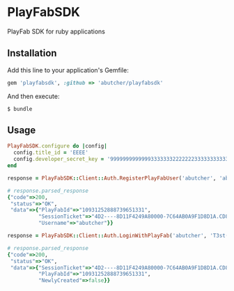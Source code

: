 # PlayFabSDK

PlayFab SDK for ruby applications

## Installation

Add this line to your application's Gemfile:

```ruby
gem 'playfabsdk', :github => 'abutcher/playfabsdk'
```

And then execute:

    $ bundle

## Usage

```ruby
PlayFabSDK.configure do |config|
  config.title_id = 'EEEE'
  config.developer_secret_key = '9999999999999333333322222223333333333333'
end

response = PlayFabSDK::Client::Auth.RegisterPlayFabUser('abutcher', 'abutcher@example.com', 'T3st(Te5t123PoTaT0')
```

```ruby
# response.parsed_response
{"code"=>200,
 "status"=>"OK",
 "data"=>{"PlayFabId"=>"10931252888739651331",
          "SessionTicket"=>"4D2----8D11F4249A80000-7C64AB0A9F1D8D1A.CD803BF233CE76C",
          "Username"=>"abutcher"}}

```

```ruby
response = PlayFabSDK::Client::Auth.LoginWithPlayFab('abutcher', 'T3st(Te5t123PoTaT0')
```

```ruby
# response.parsed_response
{"code"=>200,
 "status"=>"OK",
 "data"=>{"SessionTicket"=>"4D2----8D11F4249A80000-7C64AB0A9F1D8D1A.CD803BF233CE76C",
          "PlayFabId"=>"10931252888739651331",
          "NewlyCreated"=>false}}
```
